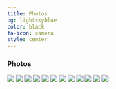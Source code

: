 ```yaml
---
title: Photos
bg: lightskyblue
color: black
fa-icon: camera
style: center
---
```


<h3><strong>Photos</strong></h3>


<div class="photos">
<a href="http://www.fairfaxcounty.gov/parks/rec-pac/images/orakpo-98.jpg"><img src="http://www.fairfaxcounty.gov/parks/rec-pac/images/orakpo-98.jpg" /></a>
<a href="http://www.fairfaxcounty.gov/parks/rec-pac/images/area-a.jpg"><img src="http://www.fairfaxcounty.gov/parks/rec-pac/images/area-a.jpg" /></a>
<a href="http://www.fairfaxcounty.gov/parks/rec-pac/images/area-b.jpg"><img src="http://www.fairfaxcounty.gov/parks/rec-pac/images/area-b.jpg" /></a>
<a href="http://www.fairfaxcounty.gov/parks/rec-pac/images/area-c.jpg"><img src="http://www.fairfaxcounty.gov/parks/rec-pac/images/area-c.jpg" /></a>
<a href="http://www.fairfaxcounty.gov/parks/rec-pac/images/area-d.jpg"><img src="http://www.fairfaxcounty.gov/parks/rec-pac/images/area-d.jpg" /></a>
<a href="http://www.fairfaxcounty.gov/parks/rec-pac/images/area-e2.jpg"><img src="http://www.fairfaxcounty.gov/parks/rec-pac/images/area-e2.jpg" /></a>
<a href="http://www.fairfaxcounty.gov/parks/rec-pac/images/area-f.jpg"><img src="http://www.fairfaxcounty.gov/parks/rec-pac/images/area-f.jpg" /></a>
<a href="http://www.fairfaxcounty.gov/parks/rec-pac/images/area-g.jpg"><img src="http://www.fairfaxcounty.gov/parks/rec-pac/images/area-g.jpg" /></a>
<a href="http://www.fairfaxcounty.gov/parks/rec-pac/images/area-i.jpg"><img src="http://www.fairfaxcounty.gov/parks/rec-pac/images/area-i.jpg" /></a>
<a href="http://www.fairfaxcounty.gov/parks/rec-pac/images/IMG_1125.jpg"><img src="http://www.fairfaxcounty.gov/parks/rec-pac/images/IMG_1125.jpg" /></a>
<a href="http://www.fairfaxcounty.gov/parks/rec-pac/images/IMG_1109.jpg"><img src="http://www.fairfaxcounty.gov/parks/rec-pac/images/IMG_1109.jpg" /></a>
<a href="http://www.fairfaxcounty.gov/parks/rec-pac/images/IMG_1435.jpg"><img src="http://www.fairfaxcounty.gov/parks/rec-pac/images/IMG_1435.jpg" /></a>


</div>
